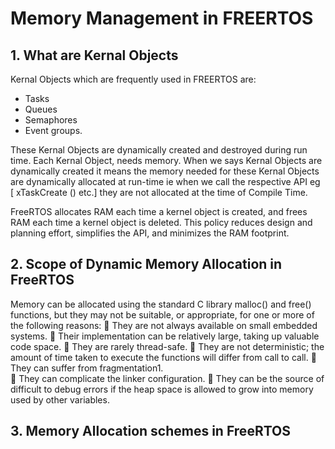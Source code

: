 # Memory Management in FREERTOS
## 1. What are Kernal Objects
Kernal Objects which are frequently used in FREERTOS are:
* Tasks
* Queues
* Semaphores
* Event groups.  

These Kernal Objects are dynamically created and destroyed during run time.  Each Kernal Object,  needs memory. When we says Kernal Objects are dynamically created it means the memory needed for these Kernal Objects are dynamically allocated at run-time ie when we call the respective API eg [ xTaskCreate () etc.] they are not allocated at the time of Compile Time.

FreeRTOS allocates RAM each time a kernel object is created, and frees RAM each time a kernel object is deleted.  This policy reduces design and planning effort, simplifies the API, and minimizes the RAM footprint. 

## 2. Scope of Dynamic Memory Allocation in FreeRTOS
Memory can be allocated using the standard C library malloc() and free() functions, but they may not be suitable, or appropriate, for one or more of the following reasons: 
 They are not always available on small embedded systems. 
 Their implementation can be relatively large, taking up valuable code space. 
 They are rarely thread-safe. 
 They are not deterministic; the amount of time taken to execute the functions will differ from call to call. 
 They can suffer from fragmentation1.   
 They can complicate the linker configuration. 
 They can be the source of difficult to debug errors if the heap space is allowed to grow into memory used by other variables.  

## 3. Memory Allocation schemes in FreeRTOS
